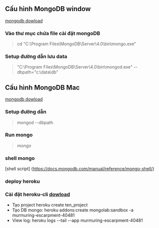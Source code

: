 ## Cấu hình MongoDB window
[mongodb dowload](https://www.mongodb.com/download-center/community)
### Vào thư mục chứa file cài đặt mongoDB
> cd "C:\Program Files\MongoDB\Server\4.0\bin\mongo.exe"
### Setup đường dẫn lưu data
> "C:\Program Files\MongoDB\Server\4.0\bin\mongod.exe" --dbpath="c:\data\db"



## Cấu hình MongoDB Mac
[mongodb dowload](https://www.mongodb.com/download-center/community)
### Setup đường dẫn 
> mongod --dbpath <path to data directory>
### Run mongo
> mongo
### shell mongo
[shell script] (https://docs.mongodb.com/manual/reference/mongo-shell/)

### deploy heroku
### Cài đặt heroku-cli [dowload](https://devcenter.heroku.com/articles/heroku-cli)
* Tạo project heroku create ten_project
* Tạo DB mongo: heroku addons:create mongolab:sandbox -a murmuring-escarpment-40481
* View log: heroku logs --tail --app murmuring-escarpment-40481